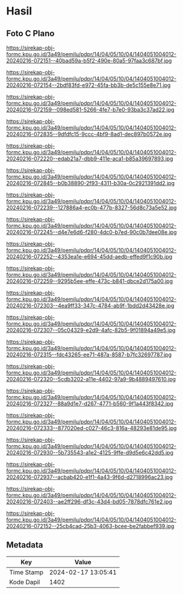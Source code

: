 # Hasil

## Foto C Plano

https://sirekap-obj-formc.kpu.go.id/3a49/pemilu/pdpr/14/04/05/10/04/1404051004012-20240216-072151--40bad59a-b5f2-490e-80a5-97faa3c687bf.jpg

https://sirekap-obj-formc.kpu.go.id/3a49/pemilu/pdpr/14/04/05/10/04/1404051004012-20240216-072154--2bdf83fd-e972-45fa-bb3b-de5c155e8e71.jpg

https://sirekap-obj-formc.kpu.go.id/3a49/pemilu/pdpr/14/04/05/10/04/1404051004012-20240216-072159--098ed581-5266-4fe7-b7e0-93ba3c37ad22.jpg

https://sirekap-obj-formc.kpu.go.id/3a49/pemilu/pdpr/14/04/05/10/04/1404051004012-20240216-072835--9dfdfc15-9ccc-4bf9-8ad1-dec897b0572e.jpg

https://sirekap-obj-formc.kpu.go.id/3a49/pemilu/pdpr/14/04/05/10/04/1404051004012-20240216-072220--edab21a7-dbb9-411e-aca1-b85a39697893.jpg

https://sirekap-obj-formc.kpu.go.id/3a49/pemilu/pdpr/14/04/05/10/04/1404051004012-20240216-072845--b0b38890-2f93-4311-b30a-0c2921391dd2.jpg

https://sirekap-obj-formc.kpu.go.id/3a49/pemilu/pdpr/14/04/05/10/04/1404051004012-20240216-072239--127886a4-ec0b-477b-8327-56d8c73a5e52.jpg

https://sirekap-obj-formc.kpu.go.id/3a49/pemilu/pdpr/14/04/05/10/04/1404051004012-20240216-072245--d4e7e6d6-f280-4dc0-b7ed-90c0b7dee08e.jpg

https://sirekap-obj-formc.kpu.go.id/3a49/pemilu/pdpr/14/04/05/10/04/1404051004012-20240216-072252--4353ea1e-e694-45dd-aedb-effed9f1c90b.jpg

https://sirekap-obj-formc.kpu.go.id/3a49/pemilu/pdpr/14/04/05/10/04/1404051004012-20240216-072259--9295b5ee-effe-473c-b841-dbce2d175a00.jpg

https://sirekap-obj-formc.kpu.go.id/3a49/pemilu/pdpr/14/04/05/10/04/1404051004012-20240216-072303--4ea9ff33-347c-4784-ab9f-1bdd2d43428e.jpg

https://sirekap-obj-formc.kpu.go.id/3a49/pemilu/pdpr/14/04/05/10/04/1404051004012-20240216-072307--05c04329-e2d9-4afc-82b5-9f01894a49e5.jpg

https://sirekap-obj-formc.kpu.go.id/3a49/pemilu/pdpr/14/04/05/10/04/1404051004012-20240216-072315--fdc43265-ee71-487a-8587-b7fc32697787.jpg

https://sirekap-obj-formc.kpu.go.id/3a49/pemilu/pdpr/14/04/05/10/04/1404051004012-20240216-072320--5cdb3202-a11e-4402-97a9-9b4889497610.jpg

https://sirekap-obj-formc.kpu.go.id/3a49/pemilu/pdpr/14/04/05/10/04/1404051004012-20240216-072327--88a9d1e7-d267-4771-b560-9f1a443f8342.jpg

https://sirekap-obj-formc.kpu.go.id/3a49/pemilu/pdpr/14/04/05/10/04/1404051004012-20240216-072333--877020ed-c027-46c3-816a-48293e81de95.jpg

https://sirekap-obj-formc.kpu.go.id/3a49/pemilu/pdpr/14/04/05/10/04/1404051004012-20240216-072930--5b735543-a1e2-4125-9ffe-d9d5e6c42dd5.jpg

https://sirekap-obj-formc.kpu.go.id/3a49/pemilu/pdpr/14/04/05/10/04/1404051004012-20240216-072937--acbab420-e1f1-4a43-9f6d-d2718996ac23.jpg

https://sirekap-obj-formc.kpu.go.id/3a49/pemilu/pdpr/14/04/05/10/04/1404051004012-20240216-072403--ae2ff296-df3c-43d4-bd05-7878dfc761e2.jpg

https://sirekap-obj-formc.kpu.go.id/3a49/pemilu/pdpr/14/04/05/10/04/1404051004012-20240216-072152--25cb4cad-25b3-4063-bcee-be2fabbef939.jpg


## Metadata

| Key        | Value               |
| ---------- | ------------------- |
| Time Stamp | 2024-02-17 13:05:41 |
| Kode Dapil | 1402                |



